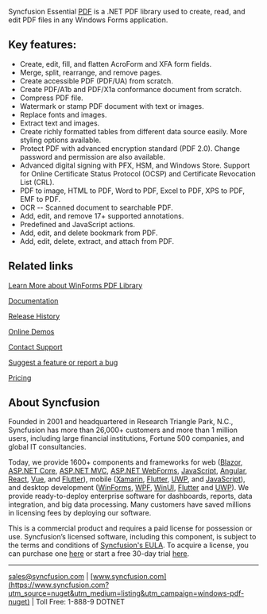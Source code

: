 Syncfusion Essential [PDF](https://www.syncfusion.com/pdf-framework/net?utm_source=nuget&utm_medium=listing&utm_campaign=windows-pdf-nuget) is a .NET PDF library used to create, read, and edit PDF files in any Windows Forms application.

## Key features:
* Create, edit, fill, and flatten AcroForm and XFA form fields.
* Merge, split, rearrange, and remove pages.
* Create accessible PDF (PDF/UA) from scratch.
* Create PDF/A1b and PDF/X1a conformance document from scratch.
* Compress PDF file.
* Watermark or stamp PDF document with text or images.
* Replace fonts and images.
* Extract text and images.
* Create richly formatted tables from different data source easily. More styling options available.
* Protect PDF with advanced encryption standard (PDF 2.0). Change password and permission are also available.
* Advanced digital signing with PFX, HSM, and Windows Store. Support for Online Certificate Status Protocol (OCSP) and Certificate Revocation List (CRL).
* PDF to image, HTML to PDF, Word to PDF, Excel to PDF, XPS to PDF, EMF to PDF.
* OCR -- Scanned document to searchable PDF.
* Add, edit, and remove 17+ supported annotations.
* Predefined and JavaScript actions.
* Add, edit, and delete bookmark from PDF.
* Add, edit, delete, extract, and attach from PDF.

## Related links
[Learn More about WinForms PDF Library](https://www.syncfusion.com/pdf-framework/net?utm_source=nuget&utm_medium=listing&utm_campaign=windows-pdf-nuget)

[Documentation](http://help.syncfusion.com/file-formats/pdf/?utm_source=nuget&utm_medium=listing&utm_campaign=windows-pdf-nuget)

[Release History](https://help.syncfusion.com/windowsforms/release-notes/v19.3.0.46?utm_source=nuget&utm_medium=listing&utm_campaign=windows-pdf-nuget)

[Online Demos](https://github.com/syncfusion/winforms-demos/?utm_source=nuget&utm_medium=listing&utm_campaign=windows-pdf-nuget)

[Contact Support](https://www.syncfusion.com/support/directtrac/incidents/newincident/?utm_source=nuget&utm_medium=listing&utm_campaign=windows-pdf-nuget)

[Suggest a feature or report a bug](https://www.syncfusion.com/feedback/winforms?utm_source=nuget&utm_medium=listing&utm_campaign=windows-pdf-nuget)

[Pricing](https://www.syncfusion.com/sales/products/windowsforms?utm_source=nuget&utm_medium=listing&utm_campaign=windows-pdf-nuget)

## About Syncfusion
Founded in 2001 and headquartered in Research Triangle Park, N.C., Syncfusion has more than 26,000+ customers and more than 1 million users, including large financial institutions, Fortune 500 companies, and global IT consultancies.

Today, we provide 1600+ components and frameworks for web ([Blazor](https://www.syncfusion.com/blazor-components?utm_source=nuget&utm_medium=listing&utm_campaign=windows-pdf-nuget), [ASP.NET Core](https://www.syncfusion.com/aspnet-core-ui-controls?utm_source=nuget&utm_medium=listing&utm_campaign=windows-pdf-nuget), [ASP.NET MVC](https://www.syncfusion.com/aspnet-mvc-ui-controls?utm_source=nuget&utm_medium=listing&utm_campaign=windows-pdf-nuget), [ASP.NET WebForms](https://www.syncfusion.com/jquery/aspnet-webforms-ui-controls?utm_source=nuget&utm_medium=listing&utm_campaign=windows-pdf-nuget), [JavaScript](https://www.syncfusion.com/javascript-ui-controls?utm_source=nuget&utm_medium=listing&utm_campaign=windows-pdf-nuget), [Angular](https://www.syncfusion.com/angular-ui-components?utm_source=nuget&utm_medium=listing&utm_campaign=windows-pdf-nuget), [React](https://www.syncfusion.com/react-ui-components?utm_source=nuget&utm_medium=listing&utm_campaign=windows-pdf-nuget), [Vue](https://www.syncfusion.com/vue-ui-components?utm_source=nuget&utm_medium=listing&utm_campaign=windows-pdf-nuget), and [Flutter](https://www.syncfusion.com/flutter-widgets?utm_source=nuget&utm_medium=listing&utm_campaign=windows-pdf-nuget)), mobile ([Xamarin](https://www.syncfusion.com/xamarin-ui-controls?utm_source=nuget&utm_medium=listing&utm_campaign=windows-pdf-nuget), [Flutter](https://www.syncfusion.com/flutter-widgets?utm_source=nuget&utm_medium=listing&utm_campaign=windows-pdf-nuget), [UWP](https://www.syncfusion.com/uwp-ui-controls?utm_source=nuget&utm_medium=listing&utm_campaign=windows-pdf-nuget), and [JavaScript](https://www.syncfusion.com/javascript-ui-controls?utm_source=nuget&utm_medium=listing&utm_campaign=windows-pdf-nuget)), and desktop development ([WinForms](https://www.syncfusion.com/winforms-ui-controls?utm_source=nuget&utm_medium=listing&utm_campaign=windows-pdf-nuget), [WPF](https://www.syncfusion.com/wpf-ui-controls?utm_source=nuget&utm_medium=listing&utm_campaign=windows-pdf-nuget), [WinUI](https://www.syncfusion.com/winui-controls?utm_source=nuget&utm_medium=listing&utm_campaign=windows-pdf-nuget), [Flutter](https://www.syncfusion.com/flutter-widgets?utm_source=nuget&utm_medium=listing&utm_campaign=windows-pdf-nuget) and [UWP](https://www.syncfusion.com/uwp-ui-controls?utm_source=nuget&utm_medium=listing&utm_campaign=windows-pdf-nuget)). We provide ready-to-deploy enterprise software for dashboards, reports, data integration, and big data processing. Many customers have saved millions in licensing fees by deploying our software.


This is a commercial product and requires a paid license for possession or use. Syncfusion’s licensed software, including this component, is subject to the terms and conditions of [Syncfusion's EULA](https://www.syncfusion.com/eula/es/?utm_source=nuget&utm_medium=listing&utm_campaign=windows-pdf-nuget). To acquire a license, you can purchase one [here]( https://www.syncfusion.com/sales/products/windowsforms?utm_source=nuget&utm_medium=listing&utm_campaign=windows-pdf-nuget) or start a free 30-day trial [here](https://www.syncfusion.com/account/manage-trials/start-trials?utm_source=nuget&utm_medium=listing&utm_campaign=windows-pdf-nuget).

___

[sales@syncfusion.com](mailto:sales@syncfusion.com?Subject=Syncfusion%20Notifications%20WinUI-%20NuGet) | [www.syncfusion.com](https://www.syncfusion.com?utm_source=nuget&utm_medium=listing&utm_campaign=windows-pdf-nuget) | Toll Free: 1-888-9 DOTNET


